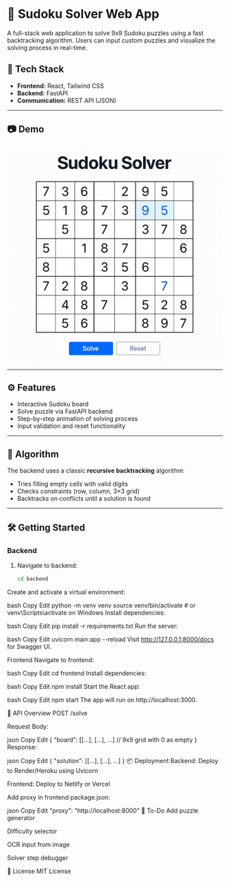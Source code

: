 # 🧩 Sudoku Solver Web App

A full-stack web application to solve 9x9 Sudoku puzzles using a fast backtracking algorithm. Users can input custom puzzles and visualize the solving process in real-time.

## 🚀 Tech Stack

- **Frontend:** React, Tailwind CSS
- **Backend:** FastAPI
- **Communication:** REST API (JSON)

---

## 📷 Demo

<!-- Add a screenshot here -->
![Sudoku Solver UI Screenshot](https://github.com/Aritra22003/sudoku-solver/blob/c052be2eee711addd16c10cfb09e79d4c5be00a4/sudoku-ui.png)

---

## ⚙️ Features

- Interactive Sudoku board
- Solve puzzle via FastAPI backend
- Step-by-step animation of solving process
- Input validation and reset functionality

---

## 🧠 Algorithm

The backend uses a classic **recursive backtracking** algorithm:
- Tries filling empty cells with valid digits
- Checks constraints (row, column, 3×3 grid)
- Backtracks on conflicts until a solution is found

---

## 🛠️ Getting Started

### Backend

1. Navigate to backend:
   ```bash
   cd backend
Create and activate a virtual environment:

bash
Copy
Edit
python -m venv venv
source venv/bin/activate  # or venv\Scripts\activate on Windows
Install dependencies:

bash
Copy
Edit
pip install -r requirements.txt
Run the server:

bash
Copy
Edit
uvicorn main:app --reload
Visit http://127.0.0.1:8000/docs for Swagger UI.

Frontend
Navigate to frontend:

bash
Copy
Edit
cd frontend
Install dependencies:

bash
Copy
Edit
npm install
Start the React app:

bash
Copy
Edit
npm start
The app will run on http://localhost:3000.

🔗 API Overview
POST /solve

Request Body:

json
Copy
Edit
{
  "board": [[...], [...], ...]  // 9x9 grid with 0 as empty
}
Response:

json
Copy
Edit
{
  "solution": [[...], [...], ...]
}
📦 Deployment
Backend: Deploy to Render/Heroku using Uvicorn

Frontend: Deploy to Netlify or Vercel

Add proxy in frontend package.json:

json
Copy
Edit
"proxy": "http://localhost:8000"
🧪 To-Do
 Add puzzle generator

 Difficulty selector

 OCR input from image

 Solver step debugger

📄 License
MIT License
